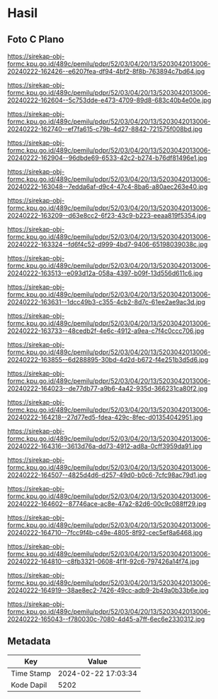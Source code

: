 # Hasil

## Foto C Plano

https://sirekap-obj-formc.kpu.go.id/489c/pemilu/pdpr/52/03/04/20/13/5203042013006-20240222-162426--e6207fea-df94-4bf2-8f8b-763894c7bd64.jpg

https://sirekap-obj-formc.kpu.go.id/489c/pemilu/pdpr/52/03/04/20/13/5203042013006-20240222-162604--5c753dde-e473-4709-89d8-683c40b4e00e.jpg

https://sirekap-obj-formc.kpu.go.id/489c/pemilu/pdpr/52/03/04/20/13/5203042013006-20240222-162740--ef7fa615-c79b-4d27-8842-721575f008bd.jpg

https://sirekap-obj-formc.kpu.go.id/489c/pemilu/pdpr/52/03/04/20/13/5203042013006-20240222-162904--96dbde69-6533-42c2-b274-b76df81496e1.jpg

https://sirekap-obj-formc.kpu.go.id/489c/pemilu/pdpr/52/03/04/20/13/5203042013006-20240222-163048--7edda6af-d9c4-47c4-8ba6-a80aec263e40.jpg

https://sirekap-obj-formc.kpu.go.id/489c/pemilu/pdpr/52/03/04/20/13/5203042013006-20240222-163209--d63e8cc2-6f23-43c9-b223-eeaa819f5354.jpg

https://sirekap-obj-formc.kpu.go.id/489c/pemilu/pdpr/52/03/04/20/13/5203042013006-20240222-163324--fd6f4c52-d999-4bd7-9406-65198039038c.jpg

https://sirekap-obj-formc.kpu.go.id/489c/pemilu/pdpr/52/03/04/20/13/5203042013006-20240222-163513--e093d12a-058a-4397-b09f-13d556d611c6.jpg

https://sirekap-obj-formc.kpu.go.id/489c/pemilu/pdpr/52/03/04/20/13/5203042013006-20240222-163631--1dcc49b3-c355-4cb2-8d7c-61ee2ae9ac3d.jpg

https://sirekap-obj-formc.kpu.go.id/489c/pemilu/pdpr/52/03/04/20/13/5203042013006-20240222-163733--48cedb2f-4e6c-4912-a9ea-c7f4c0ccc706.jpg

https://sirekap-obj-formc.kpu.go.id/489c/pemilu/pdpr/52/03/04/20/13/5203042013006-20240222-163855--6d288895-30bd-4d2d-b672-f4e251b3d5d6.jpg

https://sirekap-obj-formc.kpu.go.id/489c/pemilu/pdpr/52/03/04/20/13/5203042013006-20240222-164023--de77db77-a9b6-4a42-935d-366231ca80f2.jpg

https://sirekap-obj-formc.kpu.go.id/489c/pemilu/pdpr/52/03/04/20/13/5203042013006-20240222-164218--27d77ed5-fdea-429c-8fec-d01354042951.jpg

https://sirekap-obj-formc.kpu.go.id/489c/pemilu/pdpr/52/03/04/20/13/5203042013006-20240222-164316--3613d76a-dd73-4912-ad8a-0cff3959da91.jpg

https://sirekap-obj-formc.kpu.go.id/489c/pemilu/pdpr/52/03/04/20/13/5203042013006-20240222-164507--4825d4d6-d257-49d0-b0c6-7cfc98ac79d1.jpg

https://sirekap-obj-formc.kpu.go.id/489c/pemilu/pdpr/52/03/04/20/13/5203042013006-20240222-164602--87746ace-ac8e-47a2-82d6-00c9c088ff29.jpg

https://sirekap-obj-formc.kpu.go.id/489c/pemilu/pdpr/52/03/04/20/13/5203042013006-20240222-164710--7fcc9f4b-c49e-4805-8f92-cec5ef8a6468.jpg

https://sirekap-obj-formc.kpu.go.id/489c/pemilu/pdpr/52/03/04/20/13/5203042013006-20240222-164810--c8fb3321-0608-4f1f-92c6-797426a14f74.jpg

https://sirekap-obj-formc.kpu.go.id/489c/pemilu/pdpr/52/03/04/20/13/5203042013006-20240222-164919--38ae8ec2-7426-49cc-adb9-2b49a0b33b6e.jpg

https://sirekap-obj-formc.kpu.go.id/489c/pemilu/pdpr/52/03/04/20/13/5203042013006-20240222-165043--f780030c-7080-4d45-a7ff-6ec6e2330312.jpg


## Metadata

| Key        | Value               |
| ---------- | ------------------- |
| Time Stamp | 2024-02-22 17:03:34 |
| Kode Dapil | 5202                |



